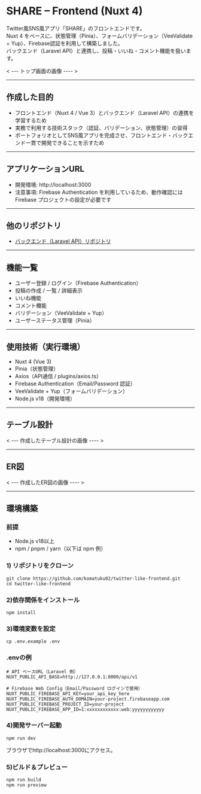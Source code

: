 # SHARE – Frontend (Nuxt 4)

Twitter風SNS風アプリ「SHARE」のフロントエンドです。  
Nuxt 4 をベースに、状態管理（Pinia）、フォームバリデーション（VeeValidate + Yup）、Firebase認証を利用して構築しました。  
バックエンド（Laravel API）と連携し、投稿・いいね・コメント機能を扱います。

< --- トップ画面の画像 ---- >

---

## 作成した目的
- フロントエンド（Nuxt 4 / Vue 3）とバックエンド（Laravel API）の連携を学習するため  
- 実務で利用する技術スタック（認証、バリデーション、状態管理）の習得  
- ポートフォリオとしてSNS風アプリを完成させ、フロントエンド・バックエンド一貫で開発できることを示すため  

---

## アプリケーションURL
- 開発環境: http://localhost:3000
- 注意事項: Firebase Authentication を利用しているため、動作確認には Firebase プロジェクトの設定が必要です  

---

## 他のリポジトリ
- [バックエンド（Laravel API）リポジトリ](https://github.com/komataku02/twitter-like-backend)

---

## 機能一覧
- ユーザー登録 / ログイン（Firebase Authentication）  
- 投稿の作成 / 一覧 / 詳細表示  
- いいね機能  
- コメント機能  
- バリデーション（VeeValidate + Yup）  
- ユーザーステータス管理（Pinia）  

---

## 使用技術（実行環境）
- Nuxt 4 (Vue 3)  
- Pinia（状態管理）  
- Axios（API通信 / plugins/axios.ts）  
- Firebase Authentication（Email/Password 認証）  
- VeeValidate + Yup（フォームバリデーション）  
- Node.js v18（開発環境）  

---

## テーブル設計
< --- 作成したテーブル設計の画像 ---- >

---

## ER図
< --- 作成したER図の画像 ---- >

---

## 環境構築

### 前提
- Node.js v18以上  
- npm / pnpm / yarn（以下は npm 例）

### 1) リポジトリをクローン
```
git clone https://github.com/komatuku02/twitter-like-frontend.git
cd twitter-like-frontend
```
### 2)依存関係をインストール
```
npm install
```
### 3)環境変数を設定
```
cp .env.example .env
```
### .envの例
```
# API ベースURL（Laravel 側）
NUXT_PUBLIC_API_BASE=http://127.0.0.1:8000/api/v1

# Firebase Web Config（Email/Password ログインで使用）
NUXT_PUBLIC_FIREBASE_API_KEY=your_api_key_here
NUXT_PUBLIC_FIREBASE_AUTH_DOMAIN=your-project.firebaseapp.com
NUXT_PUBLIC_FIREBASE_PROJECT_ID=your-project
NUXT_PUBLIC_FIREBASE_APP_ID=1:xxxxxxxxxxxx:web:yyyyyyyyyyyy
```
### 4)開発サーバー起動
```
npm run dev
```
ブラウザでhttp://localhost:3000にアクセス。

### 5)ビルド＆プレビュー
```
npm run build
npm run preview
```

